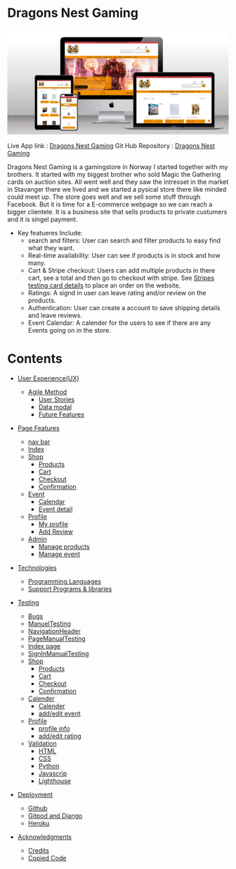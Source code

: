 # Dragons Nest Gaming

![amiresponsive](readme/img/responsive.jpg)

Live App link : [Dragons Nest Gaming](https://dngshop.herokuapp.com/)
Git Hub Repository : [Dragons Nest Gaming](https://gurranasan-dragonsnestg-ojigzz9jbaa.ws-eu90.gitpod.io/)

Dragons Nest Gaming is a gamingstore in Norway I started together with my brothers. It started with my biggest brother who
sold Magic the Gathering cards on auction sites. All went well and they saw the intresset in the market in Stavanger there we lived and we started a pysical store there like minded could meet up. The store goes well and we sell some stuff through Facebook. But it is time for a E-commerce webpage so we can reach a bigger clientele. It is a business site that sells products to private custumers and it is singel payment. 

* Key featueres Include:
  - search and filters: User can search and filter products to easy find what they want.
  - Real-time availability: User can see if products is in stock and how many.
  - Cart & Stripe checkout: Users can add multiple products in there cart, see a total and then go to checkout with stripe. See [Stripes testing card details](https://stripe.com/docs/testing?testing-method=card-numbers#visa) to place an order on the website.
  - Ratings: A signd in user can leave rating and/or review on the products.
  - Authentication: User can create a account to save shipping details and leave reviews.
  - Event Calendar: A calender for the users to see if there are any Events going on in the store.

# Contents

+ [User Experience(UX)](#user-experience-ux)
  + [Agile Method](#agile-method)
      + [User Stories](#user-stories "User Stories")
      + [Data modal](#data-modal)
      + [Future Features](#future-features)
      
+ [Page Features](#page-features)
   + [nav bar](#nav-bar)
   + [Index](#index-page)
   + [Shop](#shop)
      + [Products](#products)
      + [Cart](#cart)
      + [Checkout](#checkout)
      + [Confirmation](#confirmation)  
   + [Event](#forum)
      + [Calendar](#calendar)
      + [Event detail](#event-details)
   + [Profile](#profile)
      + [My profile](#my-profile)
      + [Add Review](#add-review)  
   + [Admin](#radmin)
      + [Manage products](#manage-products)
      + [Manage event](#Manage-event)
   
+ [Technologies](#Technologies)
   + [Programming Languages](#programming-languages)
   + [Support Programs & libraries](#support-programs-libraries)

+ [Testing](#Testing)
    + [Bugs](#bugs)
    + [ManuelTesting](#manuel-testing)
    + [NavigationHeader](#navigation-header)
    + [PageManualTesting](#home-page-maual-testing)
    + [Index page](#testing-index-page)
    + [SignInManualTesting](#sign-in-manual-testing)
    + [Shop](#teseting-forum)  
        + [Products](#category-page-testing)
        + [Cart](#cart-testing)
        + [Checkout](#checkout-testing)
        + [Confirmation](#confirmation-testing) 
    + [Calender](#teseting-forum)  
        + [Calender](#calender-testing)
        + [add/edit event](#add/edit-testingt)
    + [Profile](#profile-testing)  
        + [profile info](#profile-info-testing)
        + [add/edit rating](#add/edit-rating)             
    + [Validation](#Validation)
        + [HTML](#html)
        + [CSS](#css)
        + [Python](#python)
        + [Javascrip](#javascript)
        + [Lighthouse](#lighthouse)
   
+ [Deployment](#deployment)
   + [Github](#github)
   + [Gitpod and Django](#gitpod-and-django)
   + [Heroku](#heroku)   
   
+ [Acknowledgments](#acknowledgments)
    + [Credits](#credits)
    + [Copied Code](#copied-code)
